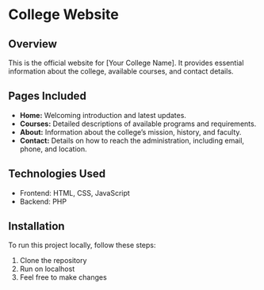 # College Website

## Overview
This is the official website for [Your College Name]. It provides essential information about the college, available courses, and contact details.

## Pages Included
- **Home:** Welcoming introduction and latest updates.
- **Courses:** Detailed descriptions of available programs and requirements.
- **About:** Information about the college’s mission, history, and faculty.
- **Contact:** Details on how to reach the administration, including email, phone, and location.

## Technologies Used
- Frontend: HTML, CSS, JavaScript
- Backend: PHP

## Installation
To run this project locally, follow these steps:

1. Clone the repository
2. Run on localhost
3. Feel free to make changes
